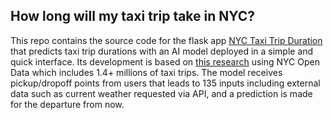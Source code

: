 ## How long will my taxi trip take in NYC?
This repo contains the source code for the flask app [NYC Taxi Trip Duration](https://nyc-taxi-trip.herokuapp.com/) 
that predicts taxi trip durations with an AI model deployed in a simple and quick interface.
Its development is based on [this research](https://www.kaggle.com/qshick/nyc-taxi-trips) using NYC Open Data which includes 1.4+ millions of taxi trips.
The model receives pickup/dropoff points from users that leads to 135 inputs including external data such as current weather requested via API, 
and a prediction is made for the departure from now.
